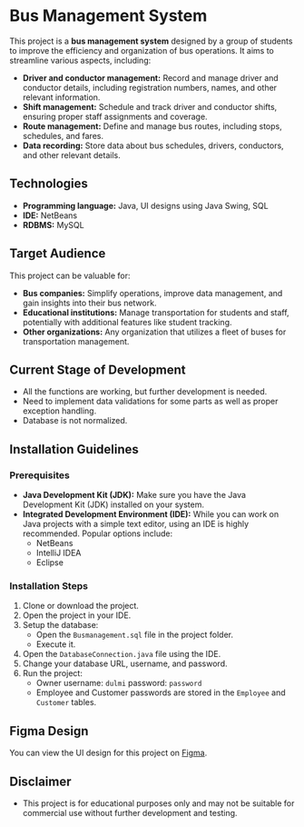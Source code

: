 # Bus Management System

This project is a **bus management system** designed by a group of students to improve the efficiency and organization of bus operations. It aims to streamline various aspects, including:

* **Driver and conductor management:** Record and manage driver and conductor details, including registration numbers, names, and other relevant information.
* **Shift management:** Schedule and track driver and conductor shifts, ensuring proper staff assignments and coverage.
* **Route management:** Define and manage bus routes, including stops, schedules, and fares.
* **Data recording:** Store data about bus schedules, drivers, conductors, and other relevant details.

## Technologies

* **Programming language:** Java, UI designs using Java Swing, SQL
* **IDE:** NetBeans
* **RDBMS:** MySQL

## Target Audience

This project can be valuable for:

* **Bus companies:** Simplify operations, improve data management, and gain insights into their bus network.
* **Educational institutions:** Manage transportation for students and staff, potentially with additional features like student tracking.
* **Other organizations:** Any organization that utilizes a fleet of buses for transportation management.

## Current Stage of Development

* All the functions are working, but further development is needed.
* Need to implement data validations for some parts as well as proper exception handling.
* Database is not normalized.

## Installation Guidelines

### Prerequisites

* **Java Development Kit (JDK):** Make sure you have the Java Development Kit (JDK) installed on your system.
* **Integrated Development Environment (IDE):** While you can work on Java projects with a simple text editor, using an IDE is highly recommended. Popular options include:
  * NetBeans
  * IntelliJ IDEA
  * Eclipse

### Installation Steps

1. Clone or download the project.
2. Open the project in your IDE.
3. Setup the database:
   * Open the `Busmanagement.sql` file in the project folder.
   * Execute it.
4. Open the `DatabaseConnection.java` file using the IDE.
5. Change your database URL, username, and password.
6. Run the project:
   * Owner username: `dulmi` password: `password`
   * Employee and Customer passwords are stored in the `Employee` and `Customer` tables.

## Figma Design 

You can view the UI design for this project on [Figma](https://bit.ly/bus-management-sys-ui).

## Disclaimer

* This project is for educational purposes only and may not be suitable for commercial use without further development and testing.

